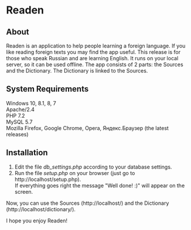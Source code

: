 # Readen

## About
Readen is an application to help people learning a foreign language. If you like reading foreign texts you may find the app useful.
This release is for those who speak Russian and are learning English. It runs on your local server, so it can be used offline.
The app consists of 2 parts: the Sources and the Dictionary. The Dictionary is linked to the Sources.

## System Requirements
Windows 10, 8.1, 8, 7  
Apache/2.4  
PHP 7.2  
MySQL 5.7  
Mozilla Firefox, Google Chrome, Opera, Яндекс.Браузер (the latest releases)

## Installation
1. Edit the file _db_settings.php_ according to your database settings.
2. Run the file _setup.php_ on your browser (just go to http://localhost/setup.php).  
   If everything goes right the message "Well done! :)" will appear on the screen.  

Now, you can use the Sources (http://localhost/) and the Dictionary (http://localhost/dictionary/).

I hope you enjoy Readen!
